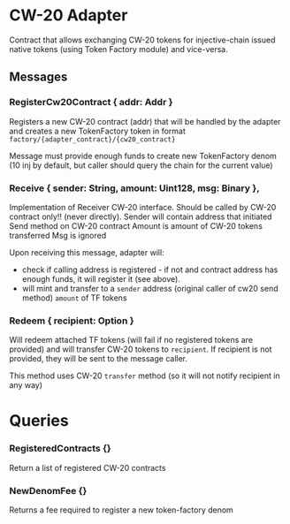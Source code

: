 # CW-20 Adapter

Contract that allows exchanging CW-20 tokens for injective-chain issued native tokens (using Token Factory module) and vice-versa.

## Messages 

### RegisterCw20Contract { addr: Addr }
Registers a new CW-20 contract (addr) that will be handled by the adapter and creates a new
TokenFactory token in format `factory/{adapter_contract}/{cw20_contract}`

Message must provide enough funds to create new TokenFactory denom (10 inj by default, but caller should query the 
chain for the current value)  

### Receive { sender: String, amount: Uint128, msg: Binary },
Implementation of Receiver CW-20 interface. Should be called by CW-20 contract only!! (never directly). 
Sender will contain address that initiated Send method on CW-20 contract 
Amount is amount of CW-20 tokens transferred 
Msg is ignored

Upon receiving this message, adapter will: 
- check if calling address is registered - if not and contract address has enough funds, it will register it (see above). 
- will mint and transfer to a `sender` address (original caller of cw20 send method) `amount` of TF tokens 

### Redeem { recipient: Option<String> }
Will redeem attached TF tokens (will fail if no registered tokens are provided)
and will transfer CW-20 tokens to `recipient`. If recipient is not provided, they will be sent 
to the message caller. 

This method uses CW-20 `transfer` method (so it will not notify recipient in any way)


# Queries 

### RegisteredContracts {}
Return a list of registered CW-20 contracts

### NewDenomFee {}
Returns a fee required to register a new token-factory denom

